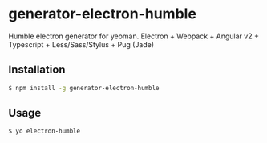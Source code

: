 # generator-electron-humble

Humble electron generator for yeoman. Electron + Webpack + Angular v2 + Typescript + Less/Sass/Stylus + Pug (Jade)

## Installation

```sh
$ npm install -g generator-electron-humble
```

## Usage

```sh
$ yo electron-humble
```